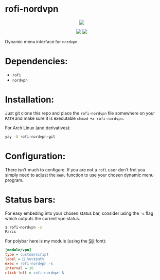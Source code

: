 # rofi-nordvpn
<p align="center">
  <img src="https://i.imgur.com/Y5kDbVf.png">
</p>

<p align="center">
  <a href="./LICENSE.md"><img src="https://img.shields.io/badge/license-MIT-blue.svg"></a>
  <a href="https://aur.archlinux.org/packages/rofi-nordvpn-git/"><img src="https://img.shields.io/aur/version/rofi-nordvpn-git"></a>
</p>

Dynamic menu interface for `nordvpn`.

# Dependencies:

 * `rofi`
 * `nordvpn`

# Installation:

Just git clone this repo and place the `rofi-nordvpn` file somewhere on your `PATH` and make sure it is executable `chmod +x rofi-nordvpn`.

For Arch Linux (and derivatives):
```sh
yay -S rofi-nordvpn-git
```

# Configuration:

There isn't much to configure. If you are not a `rofi` user don't fret you simply need to adjust the `menu` function to use your chosen dynamic menu program.

# Status bars:

For easy embeding into your chosen status bar, consider using the `-s` flag which outputs the current vpn status.

```sh
$ rofi-nordvpn -s
Paris
```

For polybar here is my module (using the [Siji](https://github.com/stark/siji) font):

```ini
[module/vpn]
type = custom/script
label =  %output%
exec = rofi-nordvpn -s
interval = 10
click-left = rofi-nordvpn &
```
